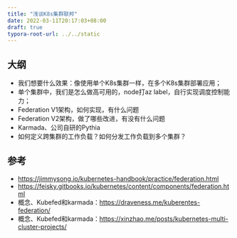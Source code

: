 ```yaml
---
title: "浅谈K8s集群联邦"
date: 2022-03-11T20:17:03+08:00
draft: true
typora-root-url: ../../static
---
```


## 大纲

- 我们想要什么效果：像使用单个K8s集群一样，在多个K8s集群部署应用；
- 单个集群中，我们是怎么做高可用的，node打az label，自行实现调度控制能力；
- Federation V1架构，如何实现，有什么问题
- Federation V2架构，做了哪些改进，有没有什么问题
- Karmada、公司自研的Pythia
- 如何定义跨集群的工作负载？如何分发工作负载到多个集群？

## 参考

- https://jimmysong.io/kubernetes-handbook/practice/federation.html
- https://feisky.gitbooks.io/kubernetes/content/components/federation.html
- 概念、Kubefed和karmada：https://draveness.me/kuberentes-federation/
- 概念、Kubefed和karmada：https://xinzhao.me/posts/kubernetes-multi-cluster-projects/
